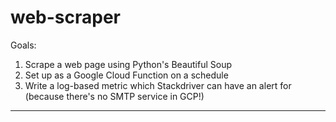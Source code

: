 # web-scraper

Goals:

1. Scrape a web page using Python's Beautiful Soup
2. Set up as a Google Cloud Function on a schedule
3. Write a log-based metric which Stackdriver can have an alert for (because there's no SMTP service in GCP!)

---

